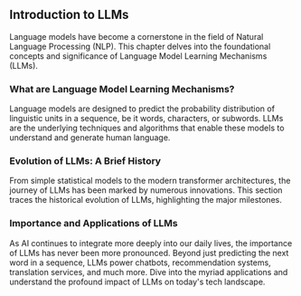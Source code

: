 
## Introduction to LLMs

Language models have become a cornerstone in the field of Natural Language Processing (NLP). This chapter delves into the foundational concepts and significance of Language Model Learning Mechanisms (LLMs).

### What are Language Model Learning Mechanisms?

Language models are designed to predict the probability distribution of linguistic units in a sequence, be it words, characters, or subwords. LLMs are the underlying techniques and algorithms that enable these models to understand and generate human language.

### Evolution of LLMs: A Brief History

From simple statistical models to the modern transformer architectures, the journey of LLMs has been marked by numerous innovations. This section traces the historical evolution of LLMs, highlighting the major milestones.

### Importance and Applications of LLMs

As AI continues to integrate more deeply into our daily lives, the importance of LLMs has never been more pronounced. Beyond just predicting the next word in a sequence, LLMs power chatbots, recommendation systems, translation services, and much more. Dive into the myriad applications and understand the profound impact of LLMs on today's tech landscape.
